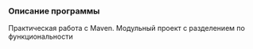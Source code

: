 ### Описание программы

Практическая работа с Maven. Модульный проект с разделением по функциональности